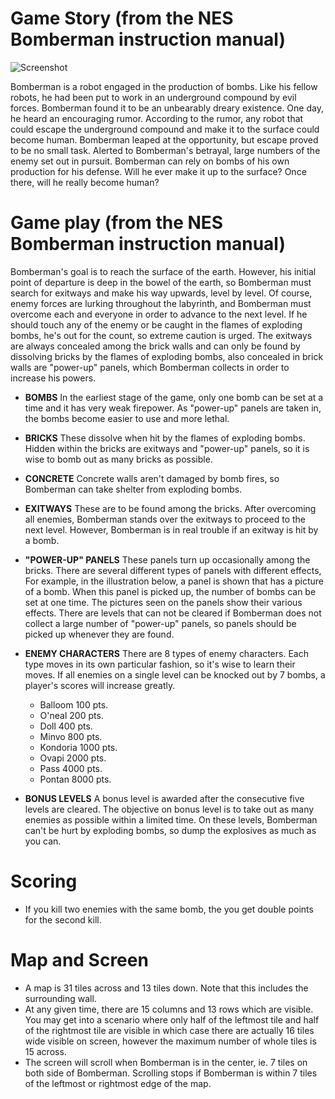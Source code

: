 # Game Story (from the NES Bomberman instruction manual)

![Screenshot](http://www.consoleclassix.com/info_img/Bomberman_NES_ScreenShot3.gif)

Bomberman is a robot engaged in the production of bombs. Like his fellow
robots, he had been put to work in an underground compound by evil
forces. Bomberman found it to be an unbearably dreary existence. One
day, he heard an encouraging rumor. According to the rumor, any robot
that could escape the underground compound and make it to the surface
could become human. Bomberman leaped at the opportunity, but escape
proved to be no small task. Alerted to Bomberman's betrayal, large
numbers of the enemy set out in pursuit. Bomberman can rely on bombs of
his own production for his defense. Will he ever make it up to the
surface? Once there, will he really become human?

# Game play (from the NES Bomberman instruction manual)

Bomberman's goal is to reach the surface of the earth. However, his
initial point of departure is deep in the bowel of the earth, so
Bomberman must search for exitways and make his way upwards, level by
level. Of course, enemy forces are lurking throughout the labyrinth, and
Bomberman must overcome each and everyone in order to advance to the
next level. If he should touch any of the enemy or be caught in the
flames of exploding bombs, he's out for the count, so extreme caution is
urged. The exitways are always concealed among the brick walls and can
only be found by dissolving bricks by the flames of exploding bombs,
also concealed in brick walls are "power-up" panels, which Bomberman
collects in order to increase his powers.

* **BOMBS** In the earliest stage of the game, only one bomb can be set
  at a time and it has very weak firepower. As "power-up" panels are
  taken in, the bombs become easier to use and more lethal. 

- **BRICKS** These dissolve when hit by the flames of exploding bombs.
Hidden within the bricks are exitways and "power-up" panels, so it is
wise to bomb out as many bricks as possible.

- **CONCRETE** Concrete walls aren't damaged by bomb fires, so Bomberman
  can take shelter from exploding bombs.

- **EXITWAYS** These are to be found among the bricks. After overcoming
  all enemies, Bomberman stands over the exitways to proceed to the next
  level. However, Bomberman is in real trouble if an exitway is hit by a
  bomb.

- **"POWER-UP" PANELS** These panels turn up occasionally among the
  bricks. There are several different types of panels with different
  effects, For example, in the illustration below, a panel is shown that
  has a picture of a bomb. When this panel is picked up, the number of
  bombs can be set at one time. The pictures seen on the panels show
  their various effects. There are levels that can not be cleared if
  Bomberman does not collect a large number of "power-up" panels, so
  panels should be picked up whenever they are found.

- **ENEMY CHARACTERS** There are 8 types of enemy characters. Each type
  moves in its own particular fashion, so it's wise to learn their
  moves. If all enemies on a single level can be knocked out by 7 bombs,
  a player's scores will increase greatly.

    - Balloom  100 pts.
    - O'neal   200 pts.
    - Doll     400 pts.
    - Minvo    800 pts.
    - Kondoria 1000 pts.
    - Ovapi    2000 pts.
    - Pass     4000 pts.
    - Pontan   8000 pts.

- **BONUS LEVELS** A bonus level is awarded after the consecutive five
  levels are cleared. The objective on bonus level is to take out as
  many enemies as possible within a limited time. On these levels,
  Bomberman can't be hurt by exploding bombs, so dump the explosives as
  much as you can.


# Scoring

- If you kill two enemies with the same bomb, the you get double points for the second kill. 

# Map and Screen

- A map is 31 tiles across and 13 tiles down. Note that this includes the surrounding wall.
- At any given time, there are 15 columns and 13 rows which are visible. You may get into a scenario where only half of the leftmost tile and half of the rightmost tile are visible in which case there are actually 16 tiles wide visible on screen, however the maximum number of whole tiles is 15 across.
- The screen will scroll when Bomberman is in the center, ie. 7 tiles on both side of Bomberman. Scrolling stops if Bomberman is within 7 tiles of the leftmost or rightmost edge of the map.

